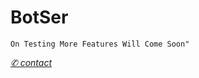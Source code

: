 # BotSer
</p>

```On Testing More Features Will Come Soon"```

[*✆ contact*](https://chat.whatsapp.com/D35Vj4i8DWOI1ZbGhREFBC)
